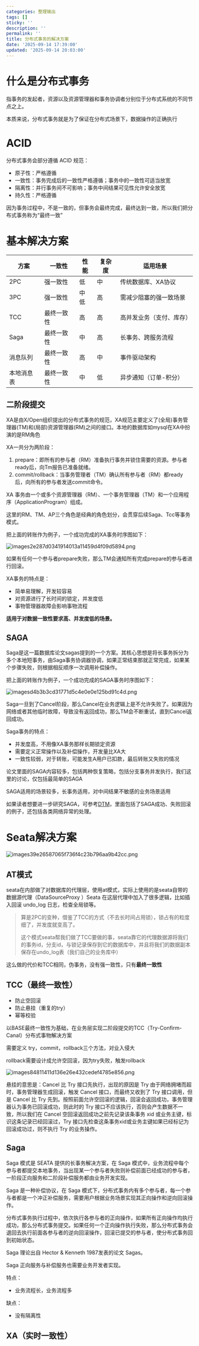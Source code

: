 ```yaml
---
categories: 整理输出
tags: []
sticky: ''
description: ''
permalink: ''
title: 分布式事务的解决方案
date: '2025-09-14 17:39:00'
updated: '2025-09-14 20:03:00'
---
```


# 什么是分布式事务


指事务的发起者，资源以及资源管理器和事务协调者分别位于分布式系统的不同节点之上。


本质来说，分布式事务就是为了保证在分布式场景下，数据操作的正确执行


# ACID


分布式事务会部分遵循 ACID 规范：

- 原子性：严格遵循
- 一致性：事务完成后的一致性严格遵循；事务中的一致性可适当放宽
- 隔离性：并行事务间不可影响；事务中间结果可见性允许安全放宽
- 持久性：严格遵循

因为事务过程中，不是一致的，但事务会最终完成，最终达到一致，所以我们把分布式事务称为“最终一致”


# 基本解决方案


| **方案** | **一致性** | **性能** | **复杂度** | **适用场景**     |
| ------ | ------- | ------ | ------- | ------------ |
| 2PC    | 强一致性    | 低      | 中       | 传统数据库、XA协议   |
| 3PC    | 强一致性    | 中低     | 高       | 需减少阻塞的强一致场景  |
| TCC    | 最终一致性   | 高      | 高       | 高并发业务（支付、库存） |
| Saga   | 最终一致性   | 中      | 高       | 长事务、跨服务流程    |
| 消息队列   | 最终一致性   | 高      | 中       | 事件驱动架构       |
| 本地消息表  | 最终一致性   | 中      | 低       | 异步通知（订单-积分）  |


## 二阶段提交


XA是由X/Open组织提出的分布式事务的规范，XA规范主要定义了(全局)事务管理器(TM)和(局部)资源管理器(RM)之间的接口。本地的数据库如mysql在XA中扮演的是RM角色


XA一共分为两阶段：

1. prepare：即所有的参与者（RM）准备执行事务并锁住需要的资源。参与者ready后，向Tm报告已准备就绪。
2. commit/rollback：当事务管理者（TM）确认所有参与者（RM）都ready后，向所有的参与者发送commit命令。

XA 事务由一个或多个资源管理器（RM）、一个事务管理器（TM）和一个应用程序（ApplicationProgram）组成。


这里的RM、TM、AP三个角色是经典的角色划分，会贯穿后续Saga、Tcc等事务模式。


把上面的转账作为例子，一个成功完成的XA事务时序图如下：


![images2e287d0341914013a11459d4f09d5894.png](/images/8ed1aef4c4ab3759e8d8bab323ca6464.png)


如果有任何一个参与者prepare失败，那么TM会通知所有完成prepare的参与者进行回滚。


XA事务的特点是：

- 简单易理解，开发较容易
- 对资源进行了长时间的锁定，并发度低
- 事物管理器故障会影响事物流程

**适用于对数据一致性要求高、并发度低的场景。**


## SAGA


Saga是这一篇数据库论文sagas提到的一个方案。其核心思想是将长事务拆分为多个本地短事务，由Saga事务协调器协调，如果正常结束那就正常完成，如果某个步骤失败，则根据相反顺序一次调用补偿操作。


把上面的转账作为例子，一个成功完成的SAGA事务时序图如下：


![imagesd4b3b3cd31771d5c4e0e0e125bd91c4d.png](/images/8656cc8375f8928f8b1591df963d96f8.png)


Saga一旦到了Cancel阶段，那么Cancel在业务逻辑上是不允许失败了。如果因为网络或者其他临时故障，导致没有返回成功，那么TM会不断重试，直到Cancel返回成功。


Saga事务的特点：

- 并发度高，不用像XA事务那样长期锁定资源
- 需要定义正常操作以及补偿操作，开发量比XA大
- 一致性较弱，对于转账，可能发生A用户已扣款，最后转账又失败的情况

论文里面的SAGA内容较多，包括两种恢复策略，包括分支事务并发执行，我们这里的讨论，仅包括最简单的SAGA


SAGA适用的场景较多，长事务适用，对中间结果不敏感的业务场景适用


如果读者想要进一步研究SAGA，可参考[DTM](https://link.segmentfault.com/?enc=NuJFv6K2eUZQR3E0mddk0Q%3D%3D.nWA8dBVCTeBPVGplzp7Uoxfo4k8JXgPee7hMyJxzZsc%3D)，里面包括了SAGA成功、失败回滚的例子，还包括各类网络异常的处理。


# Seata解决方案


![images39e26587065f736f4c23b796aa9b42cc.png](/images/565a5fda871dd52e8234576f19198108.png)


## AT模式


seata在内部做了对数据库的代理层，使用at模式，实际上使用的是seata自带的数据源代理（DataSourceProxy ）Seata 在这层代理中加入了很多逻辑，比如插入回滚 undo_log 日志，检查全局锁等。

> 算是2PC的变种，借鉴了TCC的方式（不去长时间占用锁），锁占有的粒度细了，并发度就变高了。
>
> 这个模式seata帮我们做了TCC要做的事，seata靠它的代理数据源将我们的事务id，分支id，与锁记录保存到它的数据库中，并且将我们的数据副本保存在undo_log表（我们自己的业务库中）
>
>

这么做的代价和TCC相同，伪事务，没有强一致性，只有**最终一致性**


## TCC（最终一致性）

- 防止空回滚
- 防止悬挂（重复的try）
- 幂等校验

以BASE最终一致性为基础，在业务层实现二阶段提交的TCC（Try-Confirm-Canal）分布式事物解决方案


需要定义 try，commit，rollback三个方法，对业入侵大


rollback需要设计成允许空回滚，因为try失败，触发rollback


![images84811411d136e26e432cedef4785e856.png](/images/d320aff8e9456275ab5d347ed4fa809e.png)


悬挂的意思是：Cancel 比 Try 接口先执行，出现的原因是 Try 由于网络拥堵而超时，事务管理器生成回滚，触发 Cancel 接口，而最终又收到了 Try 接口调用，但是 Cancel 比 Try 先到。按照前面允许空回滚的逻辑，回滚会返回成功，事务管理器认为事务已回滚成功，则此时的 Try 接口不应该执行，否则会产生数据不一致，所以我们在 Cancel 空回滚返回成功之前先记录该条事务 xid 或业务主键，标识这条记录已经回滚过，Try 接口先检查这条事务xid或业务主键如果已经标记为回滚成功过，则不执行 Try 的业务操作。


## Saga


Saga 模式是 SEATA 提供的长事务解决方案，在 Saga 模式中，业务流程中每个参与者都提交本地事务，当出现某一个参与者失败则补偿前面已经成功的参与者，一阶段正向服务和二阶段补偿服务都由业务开发实现。


Saga 是一种补偿协议，在 Saga 模式下，分布式事务内有多个参与者，每一个参与者都是一个冲正补偿服务，需要用户根据业务场景实现其正向操作和逆向回滚操作。


分布式事务执行过程中，依次执行各参与者的正向操作，如果所有正向操作均执行成功，那么分布式事务提交。如果任何一个正向操作执行失败，那么分布式事务会退回去执行前面各参与者的逆向回滚操作，回滚已提交的参与者，使分布式事务回到初始状态。


Saga 理论出自 Hector & Kenneth 1987发表的论文 Sagas。


Saga 正向服务与补偿服务也需要业务开发者实现。


特点：

- 业务流程长，业务流程多

缺点：

- 没有隔离性

## XA（实时一致性）

